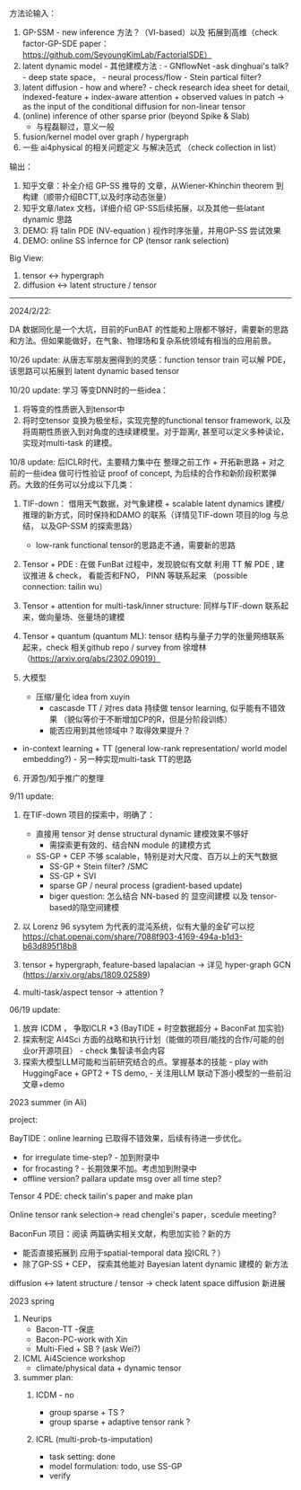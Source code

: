 

方法论输入：
1. GP-SSM - new inference 方法？（VI-based）以及 拓展到高维（check factor-GP-SDE paper：https://github.com/SeyoungKimLab/FactorialSDE）
2. latent dynamic model - 其他建模方法 :
       - GNflowNet -ask dinghuai's talk?
       -  deep state space，
       -   neural process/flow 
       -   Stein partical filter?
3. latent diffusion - how and where?
       - check research idea sheet for detail, indexed-feature + index-aware attention + observed values in patch -> as the input of the conditional diffusion for non-linear tensor  
4. (online) inference of other sparse prior (beyond Spike & Slab)
   - 与程磊聊过，意义一般
5. fusion/kernel model over graph / hypergraph
6. 一些 ai4physical 的相关问题定义 与解决范式 （check collection in list）

输出：
1. 知乎文章：补全介绍 GP-SS 推导的 文章，从Wiener-Khinchin theorem 到 构建（顺带介绍BCTT,以及时序动态张量）
2. 知乎文章/latex 文档，详细介绍 GP-SS后续拓展，以及其他一些latant dynamic 思路
3. DEMO: 将 talin PDE (NV-equation ) 视作时序张量，并用GP-SS 尝试效果
4. DEMO: online SS infernce for CP (tensor rank selection)


Big View:
1. tensor <-> hypergraph
2. diffusion <-> latent  structure / tensor

-----------------------------------------------------------------------------------------

2024/2/22:

DA 数据同化是一个大坑，目前的FunBAT 的性能和上限都不够好，需要新的思路和方法。但如果能做好，在气象、物理场和复杂系统领域有相当的应用前景。

10/26 update:
从唐志军朋友圈得到的灵感：function tensor train 可以解 PDE，该思路可以拓展到 latent dynamic based tensor


10/20 update:
学习 等变DNN时的一些idea：
1. 将等变的性质嵌入到tensor中
2. 将时空tensor 变换为极坐标，实现完整的functional tensor framework, 以及将周期性质嵌入到对角度的连续建模里。对于距离r, 甚至可以定义多种读论，实现对multi-task 的建模。 

10/8 update:
后ICLR时代，主要精力集中在 整理之前工作 + 开拓新思路 + 对之前的一些idea 做可行性验证 proof of concept, 为后续的合作和新阶段积累弹药。大致的任务可以分成以下几类：

1. TIF-down： 借用天气数据，对气象建模 + scalable latent dynamics 建模/推理的新方式，同时保持和DAMO 的联系（详情见TIF-down 项目的log 与总结， 以及GP-SSM 的探索思路） 
    - low-rank functional tensor的思路走不通，需要新的思路 
   
2.  Tensor + PDE : 在做 FunBat 过程中，发现貌似有文献 利用 TT 解 PDE , 建议推进 & check， 看能否和FNO， PINN 等联系起来 （possible connection: tailin wu）

3. Tensor + attention for multi-task/inner structure: 同样与TIF-down 联系起来，做向量场、张量场的建模
   

4. Tensor + quantum (quantum ML): tensor 结构与量子力学的张量网络联系起来，check 相关github repo / survey from 徐增林（https://arxiv.org/abs/2302.09019）

5. 大模型
   - 压缩/量化 idea from xuyin 
     - cascasde TT / 对res data 持续做 tensor learning, 似乎能有不错效果 （貌似等价于不断增加CP的R，但是分阶段训练）
     - 能否应用到其他领域中？取得效果提升？
        
  -  in-context learning + TT (general low-rank representation/ world model embedding?)  - 另一种实现multi-task TT的思路

6. 开源包/知乎推广的整理


9/11 update:
1. 在TIF-down 项目的探索中，明确了：
   - 直接用 tensor 对 dense structural dynamic 建模效果不够好
       - 需探索更有效的、结合NN module 的建模方式
   - SS-GP + CEP 不够 scalable，特别是对大尺度、百万以上的天气数据  
       - SS-GP + Stein filter? /SMC
       - SS-GP + SVI 
       - sparse GP / neural process (gradient-based update) 
       - biger question: 怎么结合 NN-based 的 显空间建模 以及 tensor-based的隐空间建模

2. 以 Lorenz 96 sysytem 为代表的混沌系统，似有大量的金矿可以挖
   https://chat.openai.com/share/7088f903-4169-494a-b1d3-b63d895f18b8

3. tensor + hypergraph, feature-based lapalacian -> 详见 hyper-graph GCN (https://arxiv.org/abs/1809.02589)

4. multi-task/aspect tensor -> attention ?

06/19 update: 
1. 放弃 ICDM ， 争取ICLR *3 (BayTIDE + 时空数据超分 + BaconFat 加实验)
2. 探索制定 AI4Sci 方面的战略和执行计划（能做的项目/能找的合作/可能的创业or开源项目）
       - check 集智读书会内容
3. 探索大模型LLM可能和当前研究结合的点。掌握基本的技能
       - play with HuggingFace + GPT2 + TS demo,
       - 关注用LLM 联动下游小模型的一些前沿文章+demo


2023 summer (in Ali)

project:

BayTIDE：online learning 已取得不错效果，后续有待进一步优化。
- for irregulate time-step? - 加到附录中
- for frocasting ? - 长期效果不加。考虑加到附录中
- offline version? pallara update msg over all time step?

Tensor 4 PDE: check tailin's paper and make plan 

Online tensor rank selection-> read chenglei's paper，scedule meeting? 

BaconFun 项目：阅读 两篇确实相关文献，构思加实验？新的方
- 能否直接拓展到 应用于spatial-temporal data 投ICRL？）
- 除了GP-SS + CEP， 探索其他能对 Bayesian latent dynamic 建模的 新方法 

diffusion <-> latent  structure / tensor -> check latent space diffusion 新进展


2023 spring

1.  Neurips 
       - Bacon-TT -保底
       - Bacon-PC-work with Xin
       - Multi-Fied + SB ? (ask Wei?)
2.  ICML Ai4Science workshop
       - climate/physical data + dynamic tensor   
3.  summer plan:
    1.  ICDM - no 
           - group sparse + TS ?
           - group sparse + adaptive tensor rank ?   
  
    2.  ICRL (multi-prob-ts-imputation)
           - task setting: done
           - model formulation: todo, use SS-GP 
           - verify 


